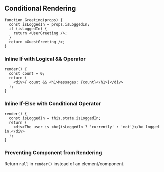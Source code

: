 ## Conditional Rendering

```
function Greeting(props) {
  const isLoggedIn = props.isLoggedIn;
  if (isLoggedIn) {
  	return <UserGreeting />;
  }
  return <GuestGreeting />;
}
```

### Inline If with Logical && Operator

```
render() {
  const count = 0;
  return (
    <div>{ count && <h1>Messages: {count}</h1>}</div>
  );
}
```

### Inline If-Else with Conditional Operator

```
render() {
  const isLoggedIn = this.state.isLoggedIn;
  return (
    <div>The user is <b>{isLoggedIn ? 'currently' : 'not'}</b> logged in.</div>
  );
}
```

### Preventing Component from Rendering

Return `null` in `render()` instead of an element/component.  
